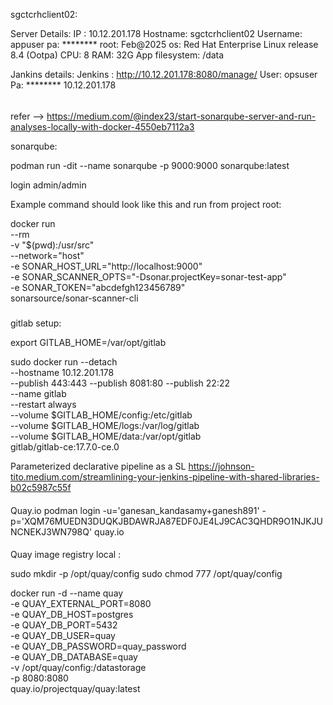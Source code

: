 sgctcrhclient02:

Server Details:
IP : 10.12.201.178
Hostname: sgctcrhclient02
Username: appuser
pa: ********
root: Feb@2025
os: Red Hat Enterprise Linux release 8.4 (Ootpa)
CPU: 8
RAM: 32G
App filesystem: /data

 
Jankins details: 
Jenkins : http://10.12.201.178:8080/manage/
User: opsuser
Pa: ********
10.12.201.178

#####



######
refer --> https://medium.com/@index23/start-sonarqube-server-and-run-analyses-locally-with-docker-4550eb7112a3

sonarqube:

podman run -dit --name sonarqube -p 9000:9000 sonarqube:latest

login admin/admin

Example command should look like this and run from project root:

docker run \
    --rm \
    -v "$(pwd):/usr/src" \
    --network="host" \
    -e SONAR_HOST_URL="http://localhost:9000" \
    -e SONAR_SCANNER_OPTS="-Dsonar.projectKey=sonar-test-app" \
    -e SONAR_TOKEN="abcdefgh123456789" \
    sonarsource/sonar-scanner-cli


#####
gitlab setup:

export GITLAB_HOME=/var/opt/gitlab

sudo docker run --detach \
  --hostname 10.12.201.178 \
  --publish 443:443 --publish 8081:80 --publish 22:22 \
  --name gitlab \
  --restart always \
  --volume $GITLAB_HOME/config:/etc/gitlab \
  --volume $GITLAB_HOME/logs:/var/log/gitlab \
  --volume $GITLAB_HOME/data:/var/opt/gitlab \
  gitlab/gitlab-ce:17.7.0-ce.0
  
Parameterized declarative pipeline as a SL
 https://johnson-tito.medium.com/streamlining-your-jenkins-pipeline-with-shared-libraries-b02c5987c55f

####
Quay.io
podman login -u='ganesan_kandasamy+ganesh891' -p='XQM76MUEDN3DUQKJBDAWRJA87EDF0JE4LJ9CAC3QHDR9O1NJKJUNCNEKJ3WN798Q' quay.io

####
Quay image registry local :

sudo mkdir -p /opt/quay/config
sudo chmod 777 /opt/quay/config

docker run -d --name quay \
  -e QUAY_EXTERNAL_PORT=8080 \
  -e QUAY_DB_HOST=postgres \
  -e QUAY_DB_PORT=5432 \
  -e QUAY_DB_USER=quay \
  -e QUAY_DB_PASSWORD=quay_password \
  -e QUAY_DB_DATABASE=quay \
  -v /opt/quay/config:/datastorage \
  -p 8080:8080 \
  quay.io/projectquay/quay:latest
######







